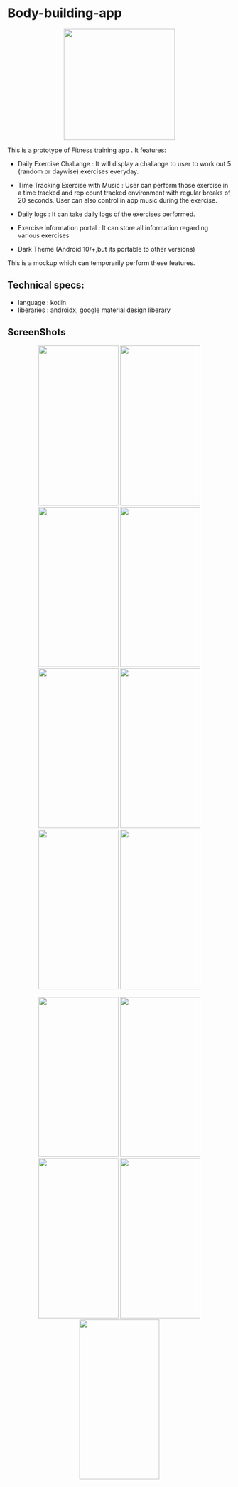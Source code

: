 # Body-building-app  

<P align=center>
<img
src="https://raw.githubusercontent.com/root-ansh/Body-building-app/master/app/src/main/ic_launcher-playstore.png" 
width="250px" height="250px">
</P>


This is a prototype of Fitness training app . It features:

- Daily Exercise Challange : It will display a challange to user to work out 5 (random or daywise) exercises everyday.
- Time Tracking Exercise with Music : User can perform those exercise in a time tracked and rep count tracked environment with 
                                  regular breaks of 20 seconds. User can also control in app music during the exercise.
                                  
- Daily logs : It can take daily logs of the exercises performed.
- Exercise information portal : It can store all information regarding various exercises
- Dark Theme (Android 10/+,but its portable to other versions) 

This is a mockup which can temporarily perform these features.

## Technical specs:
- language : kotlin
- liberaries : androidx, google material design liberary



## ScreenShots
<p align=center>
  <img src="https://raw.githubusercontent.com/root-ansh/lco/master/screenshots_and_apk/s1.png" width="180" height="360" />  
  <img src="https://raw.githubusercontent.com/root-ansh/lco/master/screenshots_and_apk/s2.png" width="180" height="360" />  
  <img src="https://raw.githubusercontent.com/root-ansh/lco/master/screenshots_and_apk/s3.png" width="180" height="360" />  
  <img src="https://raw.githubusercontent.com/root-ansh/lco/master/screenshots_and_apk/s4.png" width="180" height="360" />  
  <img src="https://raw.githubusercontent.com/root-ansh/lco/master/screenshots_and_apk/s5.png" width="180" height="360" />  
  <img src="https://raw.githubusercontent.com/root-ansh/lco/master/screenshots_and_apk/s6.png" width="180" height="360" />  
  <img src="https://raw.githubusercontent.com/root-ansh/lco/master/screenshots_and_apk/s7.png" width="180" height="360" />  
  <img src="https://raw.githubusercontent.com/root-ansh/lco/master/screenshots_and_apk/s8.png" width="180" height="360" />  
  
</p>

<p align=center>
  <img src="https://raw.githubusercontent.com/root-ansh/lco/master/screenshots_and_apk/sd1.png" width="180" height="360" />  
  <img src="https://raw.githubusercontent.com/root-ansh/lco/master/screenshots_and_apk/sd3.png" width="180" height="360" />  
  <img src="https://raw.githubusercontent.com/root-ansh/lco/master/screenshots_and_apk/sd4.png" width="180" height="360" />  
  <img src="https://raw.githubusercontent.com/root-ansh/lco/master/screenshots_and_apk/sd5.png" width="180" height="360" />  
  <img src="https://raw.githubusercontent.com/root-ansh/lco/master/screenshots_and_apk/sd6.png" width="180" height="360" />  
</p>


